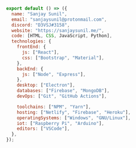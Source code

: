 <!--

Sanjay Sunil
============

Email: sanjaysunil@protonmail.com
Discord: D3VSJ#3158
Website: https://sanjaysunil.me/
-->

```js
export default () => ({
  name: "Sanjay Sunil",
  email: "sanjaysunil@protonmail.com",
  discord: "D3VSJ#3158",
  website: "https://sanjaysunil.me/",
  code: [HTML, CSS, JavaScript, Python],
  technologies: {
    frontEnd: {
      js: ["React"],
      css: ["Bootstrap", "Material"],
    },
    backEnd: {
      js: ["Node", "Express"],
    },
    desktop: ["Electron"],
    databases: ["Firebase", "MongoDB"],
    devOps: ["Git", "GitHub Actions"],

    toolchains: ["NPM", "Yarn"],
    hosting: ["Netlify", "Firebase", "Heroku"],
    operatingSystems: ["Windows", "GNU/Linux"],
    iot: ["Raspberry Pi", "Arduino"],
    editors: ["VSCode"],
  },
});
```
